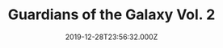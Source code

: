 ---
title: "Guardians of the Galaxy Vol. 2"
year: 2017
date: 2019-12-28T23:56:32.000Z
permalink: /almanac/movies/2019-12-28-guardians-2/index.html
rating: 3
tmdbid: 283995
---